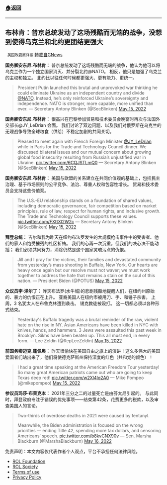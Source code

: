 ###  [:house:返回](README.md)
---


## 布林肯：普京总统发动了这场残酷而无端的战争，没想到使得乌克兰和北约更团结更强大
` 美国政要直译推` [轉載自GNews](https://gnews.org/zh-hans/2536859/)

**国务卿安东尼.布林肯：**
普京总统发动了这场残酷而无端的战争，他认为他可以将乌克兰作为一个独立国家消灭、并分裂北约@NATO。 相反，他只是加强了乌克兰的主权和独立。 北约比以往任何时候都更强大、更有能力、更统一。

> President Putin launched this brutal and unprovoked war thinking he could eliminate Ukraine as an independent country and divide [@NATO](https://twitter.com/NATO?ref_src=twsrc%5Etfw). Instead, he’s only reinforced Ukraine’s sovereignty and independence. NATO is stronger, more capable, more unified than ever.
> — Secretary Antony Blinken (@SecBlinken) [May 15, 2022](https://twitter.com/SecBlinken/status/1525961521871847425?ref_src=twsrc%5Etfw)

**国务卿安东尼.布林肯：**
很高兴在巴黎参加贸易和技术委员会晚宴时再次与法国外交部长@JY\_LeDrian 会面。 我们讨论了双边问题、以及我们对俄罗斯在乌克兰的无理战争导致全球粮食（供给）不稳定加剧的共同关切。

> Pleased to meet again with French Foreign Minister [@JY\_LeDrian](https://twitter.com/JY_LeDrian?ref_src=twsrc%5Etfw) while in Paris for the Trade and Technology Council dinner. We discussed bilateral issues and our mutual concern about growing global food insecurity resulting from Russia’s unjustified war in Ukraine. [pic.twitter.com/6CQJSTLmQ0](https://t.co/6CQJSTLmQ0)
> — Secretary Antony Blinken (@SecBlinken) [May 15, 2022](https://twitter.com/SecBlinken/status/1525940331258081280?ref_src=twsrc%5Etfw)

**国务卿安东尼.布林肯：**
美国与欧盟的关系建立在共同价值观的基础上，包括民主治理、基于市场原则的公平竞争、法治、尊重人权和包容性增长。 贸易和技术委员会支持这些价值观。

> The U.S.-EU relationship stands on a foundation of shared values, including democratic governance, fair competition based on market principles, rule of law, respect for human rights, and inclusive growth. The Trade and Technology Council supports these values. [pic.twitter.com/FXttXl2W2c](https://t.co/FXttXl2W2c)
> — Secretary Antony Blinken (@SecBlinken) [May 15, 2022](https://twitter.com/SecBlinken/status/1525932781653606401?ref_src=twsrc%5Etfw)

**拜登总统：** 
吉尔和我为昨天在纽约布法罗发生的大规模枪击事件中的受害者、他们的家人和饱受摧残的社区祈祷。 我们的心再一次沉重，但我们的决心决不能动摇； 我们必须共同努力，消除仍然是这个国家灵魂污点的仇恨。

> Jill and I pray for the victims, their families and devastated community from yesterday’s mass shooting in Buffalo, New York. Our hearts are heavy once again but our resolve must not waver; we must work together to address the hate that remains a stain on the soul of this nation.
> — President Biden (@POTUS) [May 15, 2022](https://twitter.com/POTUS/status/1525926492680728577?ref_src=twsrc%5Etfw)

**众议员李·泽尔丁：**
昨天布法罗(水牛城)的悲剧残酷地提醒人们，在纽约州原始的、暴力的仇恨正在上升。 亚裔美国人在纽约市被用刀、手、和锤子杀害。 上周，3 名犹太人在布鲁克林遭到袭击。 锡克教徒被殴打。 这一切都必须以各种形式结束。

> Yesterday's Buffalo tragedy was a brutal reminder of the raw, violent hate on the rise in NY. Asian Americans have been killed in NYC with knives, hands, and hammers. 3 Jews were assaulted this past week in Brooklyn. Sikhs have been beaten up. This all must end, in every form.
> — Lee Zeldin (@RepLeeZeldin) [May 15, 2022](https://twitter.com/RepLeeZeldin/status/1525906420780212226?ref_src=twsrc%5Etfw)

**前国务卿迈克.蓬佩奥：**
昨天很愉快在美国自由之旅上的演讲！这么多伟大的美国爱国者们站出来了，他们将使德克萨斯州保持深度的红色（共和党的颜色）！

> I had a great time speaking at the American Freedom Tour yesterday! So many great American patriots came out who are going to keep Texas deep red! [pic.twitter.com/w2Xl4Iq2A0](https://t.co/w2Xl4Iq2A0)
> — Mike Pompeo (@mikepompeo) [May 15, 2022](https://twitter.com/mikepompeo/status/1525944953058246656?ref_src=twsrc%5Etfw)

**参议员玛莎·布莱克本：**
2021年三分之二的过量死亡是由芬太尼引起的。 与此同时，拜登政府专注于错误的优先事项——结束第42条，花费更多的税款，以及审查美国人的言论。

> Two-thirds of overdose deaths in 2021 were caused by fentanyl.
> 
> Meanwhile, the Biden administration is focused on the wrong priorities — ending Title 42, spending more tax dollars, and censoring Americans’ speech. [pic.twitter.com/b8kvCNX90v](https://t.co/b8kvCNX90v)
> — Sen. Marsha Blackburn (@MarshaBlackburn) [May 16, 2022](https://twitter.com/MarshaBlackburn/status/1526013900059250689?ref_src=twsrc%5Etfw)

免责声明：本文内容仅代表作者个人观点，平台不承担任何法律风险。
  
- [ROL Foundation](https://rolfoundation.org/)
- [ROL Society](https://rolsociety.org/)
- [Terms of use](https://gnews.org/terms-of-use-3/)
- [Privacy Policy](https://gnews.org/privacy-policy/)
